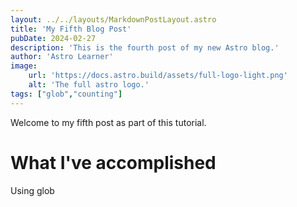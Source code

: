 ```yaml
---
layout: ../../layouts/MarkdownPostLayout.astro
title: 'My Fifth Blog Post'
pubDate: 2024-02-27
description: 'This is the fourth post of my new Astro blog.'
author: 'Astro Learner'
image:
    url: 'https://docs.astro.build/assets/full-logo-light.png'
    alt: 'The full astro logo.'
tags: ["glob","counting"]
---
```

Welcome to my fifth post as part of this tutorial.

# What I've accomplished

Using glob


